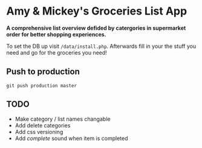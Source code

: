 # Amy & Mickey's Groceries List App

**A comprehensive list overview defided by catergories in supermarket order for better shopping experiences.**

To set the DB up visit ```/data/install.php```.
Afterwards fill in your the stuff you need and go for the groceries you need!

## Push to production
```git push production master```

## TODO

* Make category / list names changable
* Add delete categories
* Add css versioning
* Add _complete_ sound when item is completed